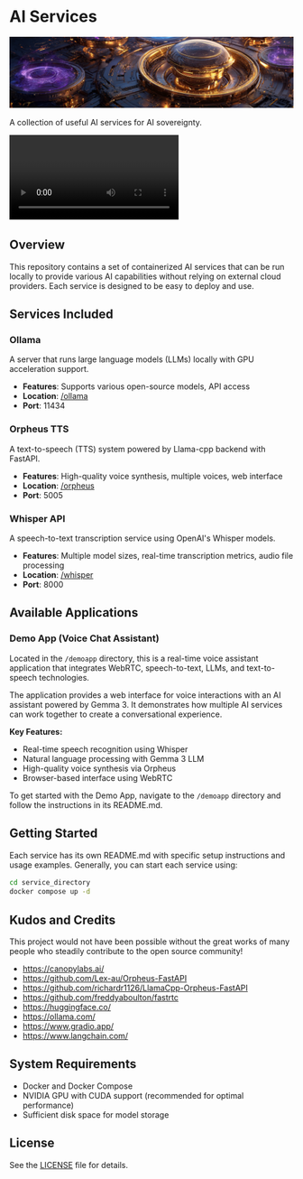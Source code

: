 # AI Services

![Background](background.png)

A collection of useful AI services for AI sovereignty.

![Video](./video.mp4)

## Overview

This repository contains a set of containerized AI services that can be run locally to provide various AI capabilities without relying on external cloud providers. Each service is designed to be easy to deploy and use.

## Services Included

### Ollama

A server that runs large language models (LLMs) locally with GPU acceleration support.

- **Features**: Supports various open-source models, API access
- **Location**: [/ollama](./ollama)
- **Port**: 11434

### Orpheus TTS

A text-to-speech (TTS) system powered by Llama-cpp backend with FastAPI.

- **Features**: High-quality voice synthesis, multiple voices, web interface
- **Location**: [/orpheus](./orpheus)
- **Port**: 5005

### Whisper API

A speech-to-text transcription service using OpenAI's Whisper models.

- **Features**: Multiple model sizes, real-time transcription metrics, audio file processing
- **Location**: [/whisper](./whisper)
- **Port**: 8000

## Available Applications

### Demo App (Voice Chat Assistant)

Located in the `/demoapp` directory, this is a real-time voice assistant application that integrates WebRTC, speech-to-text, LLMs, and text-to-speech technologies.

The application provides a web interface for voice interactions with an AI assistant powered by Gemma 3. It demonstrates how multiple AI services can work together to create a conversational experience.

**Key Features:**
- Real-time speech recognition using Whisper
- Natural language processing with Gemma 3 LLM
- High-quality voice synthesis via Orpheus
- Browser-based interface using WebRTC

To get started with the Demo App, navigate to the `/demoapp` directory and follow the instructions in its README.md.

## Getting Started

Each service has its own README.md with specific setup instructions and usage examples. Generally, you can start each service using:

```bash
cd service_directory
docker compose up -d
```

## Kudos and Credits

This project would not have been possible without the great works of many people who steadily contribute to the open source community!

- https://canopylabs.ai/
- https://github.com/Lex-au/Orpheus-FastAPI
- https://github.com/richardr1126/LlamaCpp-Orpheus-FastAPI
- https://github.com/freddyaboulton/fastrtc
- https://huggingface.co/
- https://ollama.com/
- https://www.gradio.app/
- https://www.langchain.com/

## System Requirements

- Docker and Docker Compose
- NVIDIA GPU with CUDA support (recommended for optimal performance)
- Sufficient disk space for model storage

## License

See the [LICENSE](./LICENSE) file for details.
